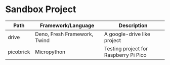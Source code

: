 # Sandbox Project

<!-- Table of size 3x1 (Excluding title) -->
| Path | Framework/Language | Description |
|---|---|---|
| drive | Deno, Fresh Framework, Twind | A google-drive like project |
| picobrick | Micropython | Testing project for Raspberry Pi Pico |
